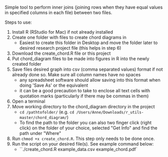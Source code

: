 Simple tool to perform inner joins (joining rows when they have equal values in specified columns in each file) between two files.

Steps to use:
  1. Install R (RStudio for Mac) if not already installed
  2. Create one folder with files to create chord diagrams in
      * Easiest to create this folder in Desktop and move the folder later to desired research project file (this helps in step 6)
  3. Download the create_chord.R file or this project
  4. Put chord_diagram files to be made into figures in R into the newly created folder
  5. Save files desired graph into csv (comma separated values) format if not already done so. Make sure all column names have no spaces
      * any spreadsheet software should allow saving into this format when doing 'Save As' or the equivalent
      * it can be a good precaution to take to enclose all text cells with quotation marks (particularly if there may be commas in them)
  6. Open a terminal
  7. Move working directory to the chord_diagram directory in the project
      * `cd /pathtofolder/` (e.g. `cd /Users/Anne/Downloads/r_utils-master/chord_diagram/`)
      * To find the path to the folder you can also two finger click (right click) on the folder of your choice, selected "Get Info" and find the path under "Where"
  8. Run `chmod +x create_chord.R`. This step only needs to be done once.
  9. Run the script on your desired file(s). See example command below:
      * ``./create_chord.R example_data.csv example_chord.pdf`
